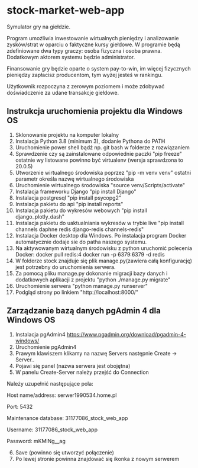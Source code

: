 # stock-market-web-app
Symulator gry na giełdzie.

Program umożliwia inwestowanie wirtualnych pieniędzy i analizowanie zysków/strat w oparciu o faktyczne kursy giełdowe.
W programie będą zdefiniowane dwa typy graczy: osoba fizyczna i osoba prawna. Dodatkowym aktorem systemu będzie administrator.

Finansowanie gry będzie oparte o system pay-to-win, im więcej fizycznych pieniędzy zapłacisz producentom, tym wyżej jesteś w rankingu.

Użytkownik rozpoczyna z zerowym poziomem i może zdobywać doświadczenie za udane transakcje giełdowe.

Instrukcja uruchomienia projektu dla Windows OS
------------------

1. Sklonowanie projektu na komputer lokalny
2. Instalacja Python 3.8 (minimum 3), dodanie Pythona do PATH
2. Uruchomienie power shell bądź np. git bash w folderze z rozwiązaniem
3. Sprawdzenie czy są zainstalowane odpowiednie paczki "pip freeze" ostatnie wy listowane powinno być virtualenv (wersja sprawdzona to 20.0.5)
4. Utworzenie wirtualnego środowiska poprzez "pip -m venv venv" ostatni parametr określa nazwę wirtualnego środowiska
5. Uruchomienie wirtualnego środowiska "source venv/Scripts/activate"
6. Instalacja frameworku Django "pip install Django"
7. Instalacja postgresql "pip install psycopg2"
8. Instalacja pakietu do api "pip install reports"
9. Instalacja pakietu do wykresów webowych "pip install django_plotly_dash"
10. Instalacja pakietu do uaktualniania wykresów w trybie live "pip install channels daphne redis django-redis channels-redis"
11. Instalacja Docker desktop dla Windows. Po instalacja program Docker automatycznie dodaje sie do patha naszego systemu.
12. Na aktywowanym wirtualnym środowisku z python uruchomić polecenia Docker:
  docker pull redis:4
  docker run -p 6379:6379 -d redis
13. W folderze stock znajduje się plik manage.py(zawiera całą konfigurację) jest potrzebny do uruchomienia serwera.
14. Za pomocą pliku manage.py dokonanie migracji bazy danych i dodatkowych aplikacji z projektu "python ./manage.py migrate"
15. Uruchomienie serwera "python manage.py runserver"
16. Podgląd strony po linkiem "http://localhost:8000/"

Zarządzanie bazą danych pgAdmin 4 dla Windows OS
-----------------

1. Instalacja pgAdmin4 https://www.pgadmin.org/download/pgadmin-4-windows/
2. Uruchomienie pgAdmin4
3. Prawym klawiszem klikamy na nazwę Servers następnie Create -> Server..
4. Pojawi się panel (nazwa serwera jest obojętna)
5. W panelu Create-Server należy przejść do Connection

Należy uzupełnić następujące pola:

Host name/address: serwer1990534.home.pl

Port: 5432

Maintenance database: 31177086_stock_web_app

Username: 31177086_stock_web_app

Password: mKMlNg__ag

6. Save (powinno się utworzyć połączenie)
7. Po lewej stronie powinna znajdować się ikonka z nowym serwerem

